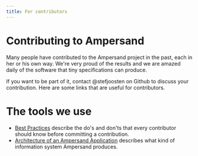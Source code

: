 ```yaml
---
title: For contributors
---
```


# Contributing to Ampersand
Many people have contributed to the Ampersand project in the past,
each in her or his own way.
We're very proud of the results and we are amazed daily of the software that tiny specifications can produce.

If you want to be part of it, contact @stefjoosten on Github to discuss your contribution.
Here are some links that are useful for contributors.

# The tools we use
* [Best Practices](ampersand/the-language-ampersand/best-practices) describe the do's and don'ts that every contributor should know before committing a contribution.
* [Architecture of an Ampersand Application](ampersand/architecture-of-an-ampersand-application/) describes what kind of information system Ampersand produces. 